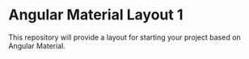 # Angular Material Layout 1
This repository will provide a layout for starting your project based on Angular Material.
